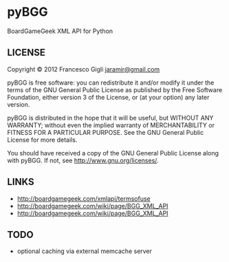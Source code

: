 pyBGG
=====

BoardGameGeek XML API for Python


LICENSE
-------

Copyright © 2012 Francesco Gigli <jaramir@gmail.com>

pyBGG is free software: you can redistribute it and/or modify
it under the terms of the GNU General Public License as published by
the Free Software Foundation, either version 3 of the License, or
(at your option) any later version.

pyBGG is distributed in the hope that it will be useful,
but WITHOUT ANY WARRANTY; without even the implied warranty of
MERCHANTABILITY or FITNESS FOR A PARTICULAR PURPOSE.  See the
GNU General Public License for more details.

You should have received a copy of the GNU General Public License
along with pyBGG.  If not, see <http://www.gnu.org/licenses/>.

LINKS
-----

* http://boardgamegeek.com/xmlapi/termsofuse
* http://boardgamegeek.com/wiki/page/BGG_XML_API
* http://boardgamegeek.com/wiki/page/BGG_XML_API

TODO
----

* optional caching via external memcache server
